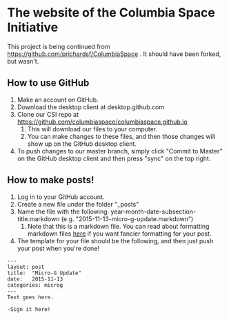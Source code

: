 # The website of the Columbia Space Initiative

This project is being continued from https://github.com/prichardsf/ColumbiaSpace . It should have been forked, but wasn't.

## How to use GitHub

1. Make an account on GitHub.
2. Download the desktop client at desktop.github.com
3. Clone our CSI repo at https://github.com/columbiaspace/columbiaspace.github.io 
	1. This will download our files to your computer.
	2. You can make changes to these files, and then those changes will show up on the GitHub desktop client.
4. To push changes to our master branch, simply click "Commit to Master" on the GitHub desktop client and then press "sync" on the top right.


## How to make posts!

1. Log in to your GitHub account.
2. Create a new file under the folder "_posts"
3. Name the file with the following: year-month-date-subsection-title.markdown (e.g. "2015-11-13-micro-g-update.markdown")
	1. Note that this is a markdown file. You can read about formatting markdown files [here](https://help.github.com/articles/markdown-basics/) if you want fancier formatting for your post.
4. The template for your file should be the following, and then just push your post when you're done!

```
---
layout: post
title:  "Micro-G Update"
date:   2015-11-13
categories: microg
---
Text goes here.

-Sign it here!
```


